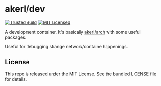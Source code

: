 akerl/dev
=======

[![Trusted Build](http://img.shields.io/badge/trusted-build-green.svg)](https://index.docker.io/u/akerl/dev/)
[![MIT Licensed](http://img.shields.io/badge/license-MIT-green.svg)](https://tldrlegal.com/license/mit-license)

A development container. It's basically [akerl/arch](https://github.com/dock0/arch) with some useful packages.

Useful for debugging strange network/containe happenings.

## License

This repo is released under the MIT License. See the bundled LICENSE file for details.

